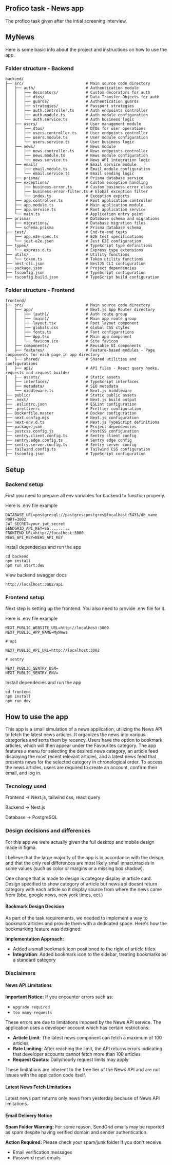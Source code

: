 ## Profico task - News app

The profico task given after the intial screening interview.

## MyNews

Here is some basic info about the project and instructions on how to use the app.

### Folder structure - Backend

```
backend/
├── src/                           # Main source code directory
│   ├── auth/                      # Authentication module
│   │   ├── decorators/            # Custom decorators for auth
│   │   ├── dtos/                  # Data Transfer Objects for auth
│   │   ├── guards/                # Authentication guards
│   │   ├── strategies/            # Passport strategies
│   │   ├── auth.controller.ts     # Auth endpoints controller
│   │   ├── auth.module.ts         # Auth module configuration
│   │   └── auth.service.ts        # Auth business logic
│   ├── users/                     # User management module
│   │   ├── dtos/                  # DTOs for user operations
│   │   ├── users.controller.ts    # User endpoints controller
│   │   ├── users.module.ts        # User module configuration
│   │   └── users.service.ts       # User business logic
│   ├── news/                      # News module
│   │   ├── news.controller.ts     # News endpoints controller
│   │   ├── news.module.ts         # News module configuration
│   │   └── news.service.ts        # News API integration logic
│   ├── email/                     # Email service module
│   │   ├── email.module.ts        # Email module configuration
│   │   └── email.service.ts       # Email sending logic
│   ├── prisma/                    # Prisma database service
│   ├── exceptions/                # Custom exception handling
│   │   ├── business-error.ts      # Custom business error class
│   │   ├── business-error-filter.ts # Global exception filter
│   │   └── index.ts               # Exception exports
│   ├── app.controller.ts          # Root application controller
│   ├── app.module.ts              # Main application module
│   ├── app.service.ts             # Root application service
│   └── main.ts                    # Application entry point
├── prisma/                        # Database schema and migrations
│   ├── migrations/                # Database migration files
│   └── schema.prisma              # Prisma database schema
├── test/                          # End-to-end tests
│   ├── app.e2e-spec.ts            # E2E test specifications
│   └── jest-e2e.json              # Jest E2E configuration
├── types/                         # TypeScript type definitions
│   └── express.d.ts               # Express type extensions
├── utils/                         # Utility functions
│   └── token.ts                   # Token utility functions
├── nest-cli.json                  # NestJS CLI configuration
├── package.json                   # Project dependencies
├── tsconfig.json                  # TypeScript configuration
├── tsconfig.build.json            # TypeScript build configuration
```

### Folder structure - Frontend

```
frontend/
├── src/                           # Main source code directory
│   ├── app/                       # Next.js App Router directory
│   │   ├── (auth)/                # Auth route group
│   │   ├── (main)/                # Main app route group
│   │   ├── layout.tsx             # Root layout component
│   │   ├── globals.css            # Global CSS styles
│   │   ├── fonts.ts               # Font configurations
│   │   ├── App.tsx                # Main app component
│   │   └── favicon.ico            # Site favicon
│   ├── components/                # Reusable UI components
│   ├── features/                  # Feature-based modules - Page components for each page in app directory
│   ├── shared/                    # Shared utilities and configurations
│   ├── api/                       # API files - React query hooks, requests and request builder
│   ├── assets/                    # Static assets
│   ├── interfaces/                # TypeScript interfaces
│   ├── metadata/                  # SEO metadata
│   └── middleware.ts              # Next.js middleware
├── public/                        # Static public assets
├── .next/                         # Next.js build output
├── .eslintrc.json                 # ESLint configuration
├── .prettierrc                    # Prettier configuration
├── Dockerfile.master              # Docker configuration
├── next.config.mjs                # Next.js configuration
├── next-env.d.ts                  # Next.js TypeScript definitions
├── package.json                   # Project dependencies
├── postcss.config.js              # PostCSS configuration
├── sentry.client.config.ts        # Sentry client config
├── sentry.edge.config.ts          # Sentry edge config
├── sentry.server.config.ts        # Sentry server config
├── tailwind.config.ts             # Tailwind CSS configuration
├── tsconfig.json                  # TypeScript configuration
```

## Setup

### Backend setup

First you need to prepare all env variables for backend to function properly.

Here is .env file example

```
DATABASE_URL=postgresql://postgres:postgres@localhost:5433/db_name
PORT=3002
JWT_SECRET=your_jwt_secret
SENDGRID_API_KEY=SG.........
FRONTEND_URL=http://localhost:3000
NEWS_API_KEY=NEWS_API_KEY
```

Install dependecies and run the app

```
cd backend
npm install
npm run start:dev
```

View backend swagger docs

```
http://localhost:3002/api
```

### Frontend setup

Next step is setting up the frontend. You also need to provide .env file for it.

Here is .env file example

```
NEXT_PUBLIC_WEBSITE_URL=http://localhost:3000
NEXT_PUBLIC_APP_NAME=MyNews

# api

NEXT_PUBLIC_API_URL=http://localhost:3002

# sentry

NEXT_PUBLIC_SENTRY_DSN=
NEXT_PUBLIC_SENTRY_ENV=
```

Install dependecies and run the app

```
cd frontend
npm install
npm run dev
```

## How to use the app

<p>This app is a small simulation of a news application, utilizing the News API to fetch the latest news articles. It organizes the news into various categories and sorts them by recency. Users have the option to bookmark articles, which will then appear under the Favourites category. The app features a menu for selecting the desired news category, an article feed displaying the most recent relevant articles, and a latest news feed that presents news for the selected category in chronological order. To access the news articles, users are required to create an account, confirm their email, and log in.</p>

### Tecnology used

<p>Frontend -> Next.js, tailwind css, react query</p>
<p>Backend -> Nest.js</p>
<p>Database -> PostgreSQL</p>

### Design decisions and differences

For this app we were actually given the full desktop and mobile design made in figma.

I believe that the large majority of the app is in accordance with the deisgn, and that the only real differences are most likely small innacurracies in some values (such as color or margins or a missing box shadow).

One change that is made to design is category display in article card. Design specified to show category of article but news api doesnt return category with each article so it display source from where the news came from (bbc, google news, new york times, ect.)

#### Bookmark Design Decision

As part of the task requirements, we needed to implement a way to bookmark articles and provide them with a dedicated space. Here's how the bookmarking feature was designed:

**Implementation Approach:**

- Added a small bookmark icon positioned to the right of article titles
- **Integration**: Added bookmark icon to the sidebar, treating bookmarks as a standard category

### Disclaimers

#### News API Limitations

**Important Notice:** If you encounter errors such as:

- `upgrade required`
- `too many requests`

These errors are due to limitations imposed by the News API service. The application uses a developer account which has certain restrictions:

- **Article Limit**: The latest news component can fetch a maximum of 100 articles
- **Rate Limiting**: After reaching the limit, the API returns errors indicating that developer accounts cannot fetch more than 100 articles
- **Request Quotas**: Daily/hourly request limits may apply

These limitations are inherent to the free tier of the News API and are not issues with the application code itself.

#### Latest News Fetch Limitations

Latest news part returns only news from yesterday because of News API limitations.

#### Email Delivery Notice

**Spam Folder Warning:** For some reason, SendGrid emails may be reported as spam despite having verified domain and sender authentication.

**Action Required:** Please check your spam/junk folder if you don't receive:

- Email verification messages
- Password reset emails
